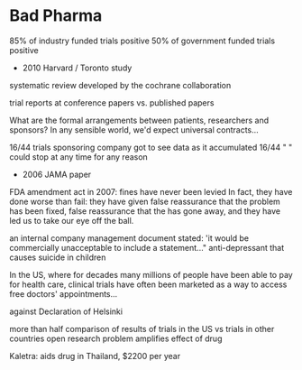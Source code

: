# Bad Pharma

85% of industry funded trials positive
50% of government funded trials positive
- 2010 Harvard / Toronto study

systematic review developed by the cochrane collaboration

trial reports at conference papers vs. published papers

What are the formal arrangements between patients, researchers and sponsors?
In any sensible world, we'd expect universal contracts...

16/44 trials sponsoring company got to see data as it accumulated
16/44 "                       " could stop at any time for any reason
- 2006 JAMA paper

FDA amendment act in 2007: fines have never been levied
In fact, they have done worse than fail: they have given false reassurance that
the problem has been fixed, false reassurance that the has gone away, and they
have led us to take our eye off the ball.

an internal company management document stated: 'it would be commercially
unacceptable to include a statement..."
anti-depressant that causes suicide in children

In the US, where for decades many millions of people have been able to pay for
health care, clinical trials have often been marketed as a way to access free
doctors' appointments...

against Declaration of Helsinki

more than half
comparison of results of trials in the US vs trials in other countries
open research problem
amplifies effect of drug

Kaletra: aids drug in Thailand, $2200 per year
